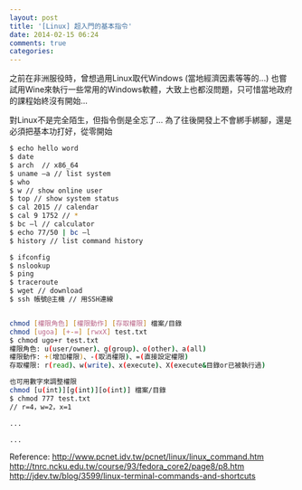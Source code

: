 ```yaml
---
layout: post
title: '[Linux] 超入門的基本指令'
date: 2014-02-15 06:24
comments: true
categories: 
---
```

之前在非洲服役時，曾想過用Linux取代Windows (當地經濟因素等等的...)
也嘗試用Wine來執行一些常用的Windows軟體，大致上也都沒問題，只可惜當地政府的課程始終沒有開始...

對Linux不是完全陌生，但指令倒是全忘了...
為了往後開發上不會綁手綁腳，還是必須把基本功打好，從零開始

``` bash 系統資訊
$ echo hello word
$ date
$ arch 	// x86_64
$ uname –a // list system
$ who
$ w // show online user
$ top // show system status
$ cal 2015 // calendar
$ cal 9 1752 // *
$ bc –l // calculator
$ echo 77/50 | bc –l
$ history // list command history
```

``` bash 網路
$ ifconfig
$ nslookup
$ ping
$ traceroute
$ wget // download
$ ssh 帳號@主機	// 用SSH連線
```

``` bash chmod 調整檔案權限

chmod [權限角色] [權限動作] [存取權限] 檔案/目錄
chmod [ugoa] [+-=] [rwxX] test.txt
$ chmod ugo+r test.txt 
權限角色: u(user/owner)、g(group)、o(other)、a(all)
權限動作: +(增加權限)、-(取消權限)、=(直接設定權限)
存取權限: r(read)、w(write)、x(execute)、X(execute&目錄or已被執行過)

也可用數字來調整權限
chmod [u(int)][g(int)][o(int)] 檔案/目錄
$ chmod 777 test.txt
// r=4，w=2，x=1 

```


``` bash grep
...
```

``` bash tail
...
```
Reference:
http://www.pcnet.idv.tw/pcnet/linux/linux_command.htm
http://tnrc.ncku.edu.tw/course/93/fedora_core2/page8/p8.htm
http://jdev.tw/blog/3599/linux-terminal-commands-and-shortcuts